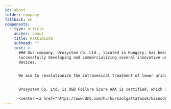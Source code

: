 ```yaml
---
id: about
folder: company
fallback: en
components:
  - type: article
    anchor: about
    title: Hakkımızda
    subhead: ""
    text: >-
      ### Our company, Urosystem Co. Ltd., located in Hungary, has been
      successfully developing and commercializing several innovative urological
      devices. 


      We aim to revolutionize the intravesical treatment of lower urinary tract conditions.  Our goal is to make applied local therapies more effective, less painful, more comfortable and less expensive.


      Urosystem Co. Ltd. is D&B Failure Score AAA is certified, which indicates that the financial risk of establishing a business relationship with the company is low. Only 0.63% of Hungarian companies have this certificate.

      <center><a href="https://www.dnb.com/hu-hu/szolgaltatasok/bisnode-tanusitvany" rel="_noopener" target="_blank"><img loading="lazy" src="https://certificate.hungary.dnb.com/getimage?cid=5291630&lang=en&typ=l&bg=FFFFFF&fg=000000" alt="Dun & Bradstreet tanusitvany" style="border:1px solid #CCCCCC" oncontextmenu="return false" title="  The risk of business transactions with companies that possess a Dun &amp; Bradstreet Certificate is low. The rating is based on the Dun &amp; Bradstreet rating system which combines one hundred years of international experience and considers hundreds of variables. The Dun &amp; Bradstreet Certificate indicates the current status of the company which is updated daily.  " /> </a></center>
---
```

